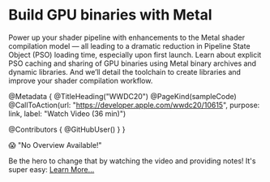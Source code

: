 # Build GPU binaries with Metal

Power up your shader pipeline with enhancements to the Metal shader compilation model — all leading to a dramatic reduction in Pipeline State Object (PSO) loading time, especially upon first launch. Learn about explicit PSO caching and sharing of GPU binaries using Metal binary archives and dynamic libraries. And we’ll detail the toolchain to create libraries and improve your shader compilation workflow.

@Metadata {
   @TitleHeading("WWDC20")
   @PageKind(sampleCode)
   @CallToAction(url: "https://developer.apple.com/wwdc20/10615", purpose: link, label: "Watch Video (36 min)")

   @Contributors {
      @GitHubUser(<replace this with your GitHub handle>)
   }
}

😱 "No Overview Available!"

Be the hero to change that by watching the video and providing notes! It's super easy:
 [Learn More…](https://wwdcnotes.github.io/WWDCNotes/documentation/wwdcnotes/contributing)
